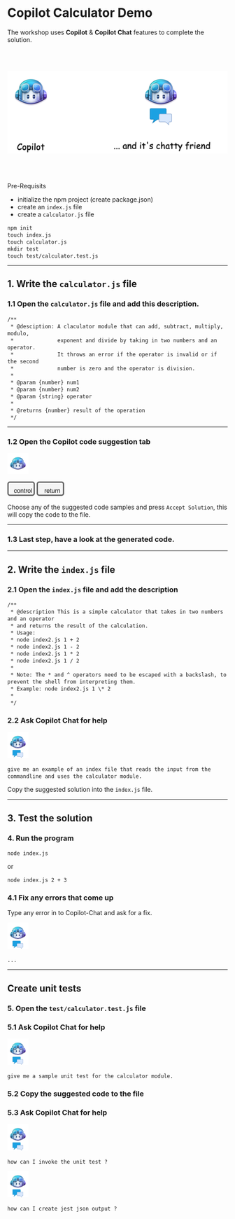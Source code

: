 # Copilot Calculator Demo

The workshop uses **Copilot** & **Copilot Chat** features to complete the solution.

<br><br>

![cc](images/copilot-and-chat.png)

<br><br>

Pre-Requisits

- initialize the npm project (create package.json)
- create an `index.js` file
- create a `calculator.js` file 

```
npm init
touch index.js
touch calculator.js
mkdir test
touch test/calculator.test.js
```

---

## 1. Write the `calculator.js` file

### 1.1 Open the `calculator.js` file and add this description.

```node
/**
 * @desciption: A claculator module that can add, subtract, multiply, modulo, 
 *              exponent and divide by taking in two numbers and an operator.
 *              It throws an error if the operator is invalid or if the second
 *              number is zero and the operator is division.  
 *  
 * @param {number} num1
 * @param {number} num2
 * @param {string} operator
 * 
 * @returns {number} result of the operation
 */
```

---

### 1.2 Open the Copilot code suggestion tab

<img width="48px" src="images/copilot.png"> 

![control](images/control-key.png)
![return](images/return-key.png)

Choose any of the suggested code samples and press `Accept Solution`, this will copy the code to the file.

---

### 1.3 Last step, have a look at the generated code.

---


## 2. Write the `index.js` file

### 2.1 Open the `index.js` file and add the description

```node
/**
 * @description This is a simple calculator that takes in two numbers and an operator
 * and returns the result of the calculation.
 * Usage:
 * node index2.js 1 + 2
 * node index2.js 1 - 2
 * node index2.js 1 * 2
 * node index2.js 1 / 2
 * 
 * Note: The * and ^ operators need to be escaped with a backslash, to prevent the shell from interpreting them.
 * Example: node index2.js 1 \* 2
 * 
 */
 ```

### 2.2 Ask Copilot Chat for help
<img width="48px" src="images/copilot-chat.png">

```
give me an example of an index file that reads the input from the commandline and uses the calculator module.
```

Copy the suggested solution into the `index.js` file.

---

## 3. Test the solution

### 4. Run the program
```node
node index.js
```
or
```node
node index.js 2 + 3
```

### 4.1 Fix any errors that come up

Type any error in to Copilot-Chat and ask for a fix.

<img width="48px" src="images/copilot-chat.png">

```
...
```
---

## Create unit tests

### 5. Open the `test/calculator.test.js` file

### 5.1 Ask Copilot Chat for help

<img width="48px" src="images/copilot-chat.png">

```
give me a sample unit test for the calculator module.
```

### 5.2 Copy the suggested code to the file

### 5.3 Ask Copilot Chat for help

<img width="48px" src="images/copilot-chat.png">

```
how can I invoke the unit test ?
```


<img width="48px" src="images/copilot-chat.png">

```
how can I create jest json output ?
```